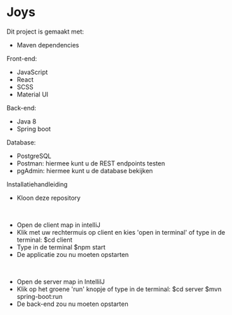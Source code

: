 # Joys
 
 Dit project is gemaakt met:
 - Maven dependencies
 
 Front-end:
 - JavaScript
 - React
 - SCSS
 - Material UI
 
 Back-end:
 - Java 8
 - Spring boot
 
 Database:
 - PostgreSQL
 - Postman: hiermee kunt u de REST endpoints testen
 - pgAdmin: hiermee kunt u de database bekijken

 Installatiehandleiding
- Kloon deze repository

<br/>

- Open de client map in intelliJ 
- Klik met uw rechtermuis op client en kies 'open in terminal' of type in de terminal: $cd client
- Type in de terminal $npm start
- De applicatie zou nu moeten opstarten

<br/>

- Open de server map in IntellilJ
- Klik op het groene 'run' knopje of type in de terminal:
$cd server
$mvn spring-boot:run
- De back-end zou nu moeten opstarten